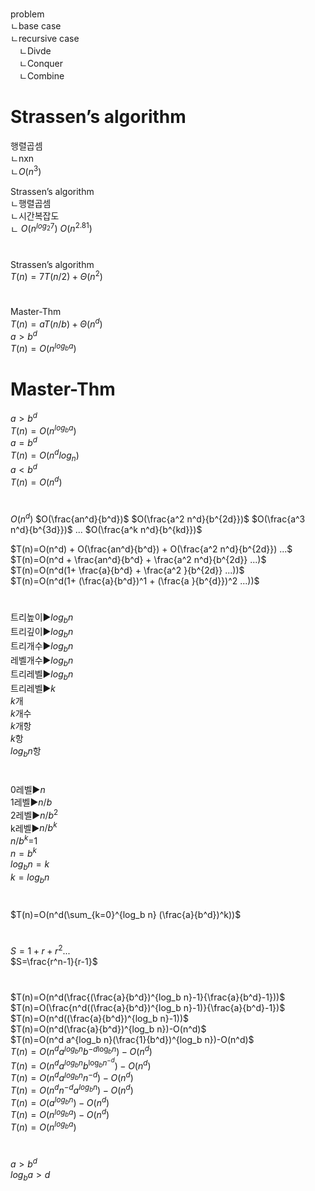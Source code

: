 
# 
problem  
ㄴbase case  
ㄴrecursive case  
　ㄴDivde  
　ㄴConquer  
　ㄴCombine  


# Strassen’s algorithm
행렬곱셈  
ㄴnxn  
ㄴ$O(n^{3})$

Strassen’s algorithm  
ㄴ행렬곱셈  
ㄴ시간복잡도  
ㄴ $O(n^{log_2 7}) ~ O(n^{2.81})$
#
Strassen’s algorithm  
$T(n)=7T(n/2)+\Theta(n^2)$
#
Master-Thm  
$T(n)=aT(n/b)+\Theta(n^d)$  
$a>b^d$  
$T(n)=O(n^{log_b a})$  
# Master-Thm  
$a>b^d$  
$T(n)=O(n^{log_b a})$  
$a=b^d$  
$T(n)=O(n^d log_n)$  
$a<b^d$  
$T(n)=O(n^d)$  
#
$O(n^d)$
$O(\frac{an^d}{b^d})$
$O(\frac{a^2 n^d}{b^{2d}})$
$O(\frac{a^3 n^d}{b^{3d}})$
...
$O(\frac{a^k n^d}{b^{kd}})$

$T(n)=O(n^d) + O(\frac{an^d}{b^d}) + O(\frac{a^2 n^d}{b^{2d}}) ...$  
$T(n)=O(n^d + \frac{an^d}{b^d} + \frac{a^2 n^d}{b^{2d}} ...)$  
$T(n)=O(n^d(1+ \frac{a}{b^d} + \frac{a^2 }{b^{2d}} ...))$  
$T(n)=O(n^d(1+ (\frac{a}{b^d})^1 + (\frac{a }{b^{d}})^2 ...))$  
#
트리높이▶$log_b n$  
트리깊이▶$log_b n$  
트리개수▶$log_b n$  
레벨개수▶$log_b n$  
트리레벨▶$log_b n$  
트리레벨▶$k$  
$k$개  
$k$개수  
$k$개항  
$k$항  
$log_b n$항 
#
0레벨▶$n$  
1레벨▶$n/b$  
2레벨▶$n/b^2$  
k레벨▶$n/b^k$  
$n/b^k$=1  
$n=b^k$  
$log_b n=k$  
$k=log_b n$  
#
$T(n)=O(n^d(\sum_{k=0}^{log_b n} (\frac{a}{b^d})^k))$  
#
$S=1+r+r^2 ...$  
$S=\frac{r^n-1}{r-1}$  

#
$T(n)=O(n^d(\frac{(\frac{a}{b^d})^{log_b n}-1}{\frac{a}{b^d}-1}))$  
$T(n)=O(\frac{n^d((\frac{a}{b^d})^{log_b n}-1)}{\frac{a}{b^d}-1})$  
$T(n)=O(n^d((\frac{a}{b^d})^{log_b n}-1))$  
$T(n)=O(n^d(\frac{a}{b^d})^{log_b n})-O(n^d)$  
$T(n)=O(n^d a^{log_b n}(\frac{1}{b^d})^{log_b n})-O(n^d)$  
$T(n)=O(n^d a^{log_b n}b^{-d\log_b n})-O(n^d)$  
$T(n)=O(n^d a^{log_b n}b^{\log_b n^{-d}})-O(n^d)$  
$T(n)=O(n^d a^{log_b n}n^{-d})-O(n^d)$  
$T(n)=O(n^d n^{-d} a^{log_b n})-O(n^d)$  
$T(n)=O(a^{log_b n})-O(n^d)$  
$T(n)=O(n^{log_b a})-O(n^d)$  
$T(n)=O(n^{log_b a})$  


#
$a>b^d$  
$log_b a>d$  
